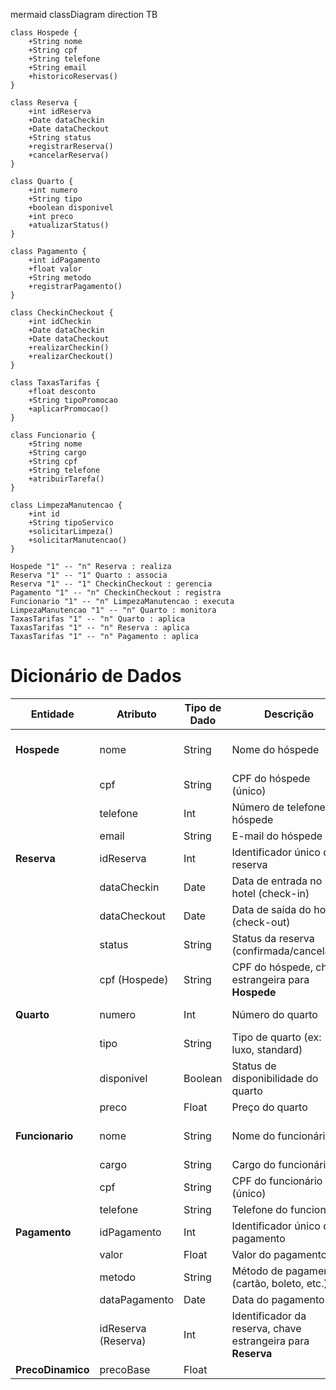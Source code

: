 mermaid
classDiagram
direction TB

    class Hospede {
        +String nome
        +String cpf
        +String telefone
        +String email
        +historicoReservas()
    }

    class Reserva {
        +int idReserva
        +Date dataCheckin
        +Date dataCheckout
        +String status
        +registrarReserva()
        +cancelarReserva()
    }

    class Quarto {
        +int numero
        +String tipo
        +boolean disponivel
        +int preco
        +atualizarStatus()
    }

    class Pagamento {
        +int idPagamento
        +float valor
        +String metodo
        +registrarPagamento()
    }

    class CheckinCheckout {
        +int idCheckin
        +Date dataCheckin
        +Date dataCheckout
        +realizarCheckin()
        +realizarCheckout()
    }

    class TaxasTarifas {
        +float desconto
        +String tipoPromocao
        +aplicarPromocao()
    }

    class Funcionario {
        +String nome
        +String cargo
        +String cpf
        +String telefone
        +atribuirTarefa()
    }

    class LimpezaManutencao {
        +int id
        +String tipoServico
        +solicitarLimpeza()
        +solicitarManutencao()
    }

    Hospede "1" -- "n" Reserva : realiza
    Reserva "1" -- "1" Quarto : associa
    Reserva "1" -- "1" CheckinCheckout : gerencia
    Pagamento "1" -- "n" CheckinCheckout : registra
    Funcionario "1" -- "n" LimpezaManutencao : executa
    LimpezaManutencao "1" -- "n" Quarto : monitora
    TaxasTarifas "1" -- "n" Quarto : aplica
    TaxasTarifas "1" -- "n" Reserva : aplica
    TaxasTarifas "1" -- "n" Pagamento : aplica







# Dicionário de Dados

| **Entidade**         | **Atributo**          | **Tipo de Dado** | **Descrição**                                          | **Chave**            |
|----------------------|-----------------------|------------------|--------------------------------------------------------|----------------------|
| **Hospede**           | nome                  | String           | Nome do hóspede                                        | Chave Primária (cpf) |
|                      | cpf                   | String           | CPF do hóspede (único)                                 | Chave Primária       |
|                      | telefone              | Int              | Número de telefone do hóspede                          |                      |
|                      | email                 | String           | E-mail do hóspede                                      |                      |
| **Reserva**           | idReserva             | Int              | Identificador único da reserva                         | Chave Primária       |
|                      | dataCheckin           | Date             | Data de entrada no hotel (check-in)                    |                      |
|                      | dataCheckout          | Date             | Data de saída do hotel (check-out)                     |                      |
|                      | status                | String           | Status da reserva (confirmada/cancelada)               |                      |
|                      | cpf (Hospede)         | String           | CPF do hóspede, chave estrangeira para **Hospede**     | Chave Estrangeira    |
| **Quarto**            | numero                | Int              | Número do quarto                                       | Chave Primária       |
|                      | tipo                  | String           | Tipo de quarto (ex: luxo, standard)                    |                      |
|                      | disponivel            | Boolean          | Status de disponibilidade do quarto                    |                      |
|                      | preco                 | Float            | Preço do quarto                                        |                      |
| **Funcionario**       | nome                  | String           | Nome do funcionário                                    | Chave Primária (cpf) |
|                      | cargo                 | String           | Cargo do funcionário                                   |                      |
|                      | cpf                   | String           | CPF do funcionário (único)                             | Chave Primária       |
|                      | telefone              | String           | Telefone do funcionário                                |                      |
| **Pagamento**         | idPagamento           | Int              | Identificador único do pagamento                       | Chave Primária       |
|                      | valor                 | Float            | Valor do pagamento                                     |                      |
|                      | metodo                | String           | Método de pagamento (cartão, boleto, etc.)             |                      |
|                      | dataPagamento         | Date             | Data do pagamento                                      |                      |
|                      | idReserva (Reserva)   | Int              | Identificador da reserva, chave estrangeira para **Reserva** | Chave Estrangeira    |
| **PrecoDinamico**     | precoBase             | Float            |
